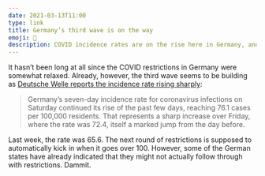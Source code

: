 ```yaml
---
date: 2021-03-13T11:00
type: link
title: Germany’s third wave is on the way
emoji: 🦠
description: COVID incidence rates are on the rise here in Germany, and it looks like we’re headed for another round of lockdowns.
---
```


It hasn’t been long at all since the COVID restrictions in Germany were somewhat relaxed. Already, however, the third wave seems to be building as [Deutsche Welle reports the incidence rate rising sharply][link]:

> Germany’s seven-day incidence rate for coronavirus infections on Saturday continued its rise of the past few days, reaching 76.1 cases per 100,000 residents. That represents a sharp increase over Friday, where the rate was 72.4, itself a marked jump from the day before.

Last week, the rate was 65.6. The next round of restrictions is supposed to automatically kick in when it goes over 100. However, some of the German states have already indicated that they might not actually follow through with restrictions. Dammit.

[link]: https://www.dw.com/en/coronavirus-digest-germanys-incidence-rate-rises-sharply/a-56860922
